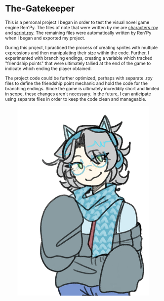 # The-Gatekeeper

This is a personal project I began in order to test the visual novel game engine Ren'Py. 
The files of note that were written by me are [characters.rpy](The_Gatekeeper-0.1.0-alpha-win_linux/game/characters.rpy) and [script.rpy](The_Gatekeeper-0.1.0-alpha-win_linux/game/script.rpy). The remaining files were automatically written by Ren'Py when I began and exported my project.

During this project, I practiced the process of creating sprites with multiple expressions and then manipulating their size within the code. Further, I experimented with branching endings, creating a variable which tracked "friendship points" that were ultimately tallied at the end of the game to indicate which ending the player obtained. 

The project code could be further optimized, perhaps with separate .rpy files to define the friendship point mechanic and hold the code for the branching endings. Since the game is ultimately incredibly short and limited in scope, these changes aren't necessary. In the future, I can anticipate using separate files in order to keep the code clean and manageable. 

<p align="center">
  <img src="The_Gatekeeper-0.1.0-alpha-win_linux/game/images/inase_default_smaller.png"/>
</p>
